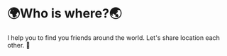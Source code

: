 # 🌍Who is where?🌏

I help you to find you friends around the world. Let's share location each other. 🖖
